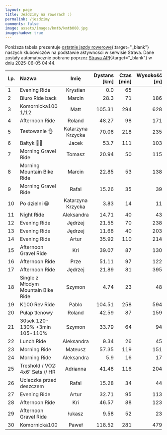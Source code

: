 ```yaml
---
layout: page
title: Jeździmy na rowerach :)
permalink: /jezdzimy
comments: false
image: assets/images/kmtb/kmtb008.jpg
imageshadow: true
---
```


Poniższa tabela prezentuje [ostatnie jazdy rowerowe](https://www.strava.com/clubs/336381){:target="_blank"} naszych klubowiczów na podstawie aktywności w serwisie Strava. Dane zostały automatycznie pobrane poprzez [Strava API](https://developers.strava.com/docs/reference/#api-Clubs-getClubActivitiesById){:target="_blank"} w dniu 2025-06-05 04:44.

Lp. | Nazwa | Imię | Dystans [km] | Czas [min] | Wysokość [m]
:--- | :--- | :---: | ---: | ---: | ---:
1|Evening Ride|Krystian|0.0|65|
2|Biuro Ride back|Marcin|28.3|71|186
3|Komornicka100 1/12|Matt|105.31|294|628
4|Afternoon Ride|Roland|48.27|98|171
5|Testowanie 👌|Katarzyna Krzycka|70.06|218|235
6|Bałtyk 🚢🌊|Jacek|53.7|111|103
7|Morning Gravel Ride|Tomasz|20.94|50|115
8|Morning Mountain Bike Ride|Marcin|22.85|53|138
9|Morning Gravel Ride|Rafal|15.26|35|39
10|Po dzielni 😁|Katarzyna Krzycka|3.83|14|11
11|Night Ride|Aleksandra|14.71|40|43
12|Evening Ride|Jędrzej|21.55|70|238
13|Evening Ride|Jędrzej|11.68|40|203
14|Evening Ride|Artur|35.92|110|214
15|Afternoon Gravel Ride|Kri|39.07|87|130
16|Afternoon Ride|Prze|51.11|97|122
17|Afternoon Ride|Jędrzej|21.89|81|395
18|Single z Młodym Mountain Bike Ride|Szymon|4.74|23|48
19|K100 Rev Ride|Pablo|104.51|258|594
20|Pułap tlenowy|Roland|42.59|87|159
21|30sek 120-130% +3min 105-110%|Szymon|33.79|64|94
22|Lunch Ride|Aleksandra|9.34|26|45
23|Morning Ride|Mateusz|57.35|119|151
24|Morning Ride|Aleksandra|5.9|16|17
25|Treshold / VO2: 4x6' Sets // HR|Adrianna|41.48|116|204
26|Ucieczka przed deszczem|Rafal|15.28|34|44
27|Evening Ride|Artur|32.71|95|113
28|Afternoon Ride|Kri|46.57|88|123
29|Afternoon Gravel Ride|łukasz|9.58|52|23
30|Komornicka100|Paweł|118.52|281|479
